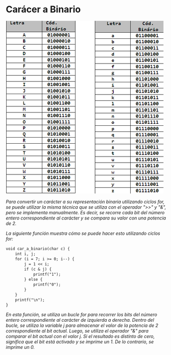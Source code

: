# Carácer a Binario

![](/00.-Sources/Images/binario.PNG)


_Para convertir un carácter a su representación binaria utilizando ciclos for, se puede utilizar la misma técnica que se utiliza con el operador ">>" y "&", pero se implementa manualmente. Es decir, se recorre cada bit del número entero correspondiente al carácter y se compara su valor con una potencia de 2._

_La siguiente función muestra cómo se puede hacer esto utilizando ciclos for:_

```
void car_a_binario(char c) {
    int i, j;
    for (i = 7; i >= 0; i--) {
        j = 1 << i;
        if (c & j) {
            printf("1");
        } else {
            printf("0");
        }
    }
    printf("\n");
}

```

_En esta función, se utiliza un bucle for para recorrer los bits del número entero correspondiente al carácter de izquierda a derecha. Dentro del bucle, se utiliza la variable j para almacenar el valor de la potencia de 2 correspondiente al bit actual. Luego, se utiliza el operador "&" para comparar el bit actual con el valor j. Si el resultado es distinto de cero, significa que el bit está activado y se imprime un 1. De lo contrario, se imprime un 0._




